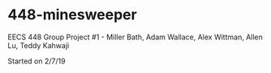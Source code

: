 # 448-minesweeper
EECS 448 Group Project #1 - Miller Bath, Adam Wallace, Alex Wittman, Allen Lu, Teddy Kahwaji


Started on 2/7/19

